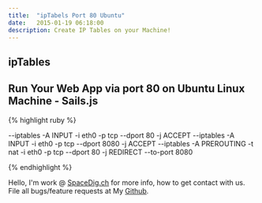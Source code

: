 ```yaml
---
title:  "ipTabels Port 80 Ubuntu"
date:   2015-01-19 06:18:00
description: Create IP Tables on your Machine!
---
```

<h2 class="section-heading">ipTables</h2>

<h2 class="section-heading">Run Your Web App via port 80 on Ubuntu Linux Machine - Sails.js</h2>

{% highlight ruby %}


--iptables -A INPUT -i eth0 -p tcp --dport 80 -j ACCEPT
--iptables -A INPUT -i eth0 -p tcp --dport 8080 -j ACCEPT
--iptables -A PREROUTING -t nat -i eth0 -p tcp --dport 80 -j REDIRECT --to-port 8080

{% endhighlight %}




 Hello, I'm work @ [SpaceDig.ch][spacedig] for more info, how to get contact with us. File all bugs/feature requests at My  [Github][jekyll-gh].

[jekyll-gh]: https://github.com/spaceg
[spacedig]:    http://spacedig.ch
